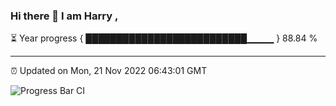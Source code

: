 ### Hi there 👋 I am Harry , 

⏳ Year progress { ██████████████████████████▁▁▁▁ } 88.84 %

---

⏰ Updated on Mon, 21 Nov 2022 06:43:01 GMT

![Progress Bar CI](https://github.com/duykhang68/duykhang68/workflows/Progress%20Bar%20CI/badge.svg)
